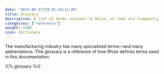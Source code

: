 ```yaml
---
date: "2023-09-12T19:35:35+11:00"
title: Glossary
description: A list of terms relevant to Rhize, or that are frequently used in manufacturing contexts.
categories: ["reference"]
weight: 1500
icon: dictionary
---
```


The manufacturing industry has many specialized terms&mdash;and many abbreviations.
This glossary is a reference of how Rhize defines terms used in this documentation.

{{% glossary %}}



